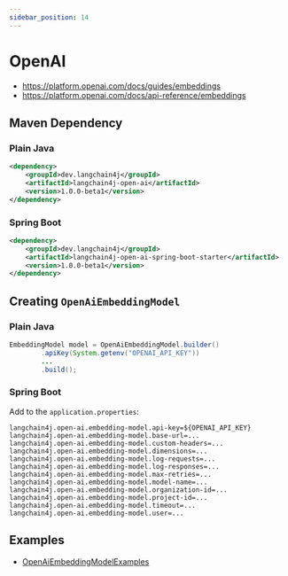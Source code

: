 ```yaml
---
sidebar_position: 14
---
```


# OpenAI

- https://platform.openai.com/docs/guides/embeddings
- https://platform.openai.com/docs/api-reference/embeddings


## Maven Dependency

### Plain Java
```xml
<dependency>
    <groupId>dev.langchain4j</groupId>
    <artifactId>langchain4j-open-ai</artifactId>
    <version>1.0.0-beta1</version>
</dependency>
```

### Spring Boot
```xml
<dependency>
    <groupId>dev.langchain4j</groupId>
    <artifactId>langchain4j-open-ai-spring-boot-starter</artifactId>
    <version>1.0.0-beta1</version>
</dependency>
```


## Creating `OpenAiEmbeddingModel`

### Plain Java
```java
EmbeddingModel model = OpenAiEmbeddingModel.builder()
        .apiKey(System.getenv("OPENAI_API_KEY"))
        ...
        .build();
```

### Spring Boot
Add to the `application.properties`:
```properties
langchain4j.open-ai.embedding-model.api-key=${OPENAI_API_KEY}
langchain4j.open-ai.embedding-model.base-url=...
langchain4j.open-ai.embedding-model.custom-headers=...
langchain4j.open-ai.embedding-model.dimensions=...
langchain4j.open-ai.embedding-model.log-requests=...
langchain4j.open-ai.embedding-model.log-responses=...
langchain4j.open-ai.embedding-model.max-retries=...
langchain4j.open-ai.embedding-model.model-name=...
langchain4j.open-ai.embedding-model.organization-id=...
langchain4j.open-ai.embedding-model.project-id=...
langchain4j.open-ai.embedding-model.timeout=...
langchain4j.open-ai.embedding-model.user=...
```


## Examples

- [OpenAiEmbeddingModelExamples](https://github.com/langchain4j/langchain4j-examples/blob/main/open-ai-examples/src/main/java/OpenAiEmbeddingModelExamples.java)
